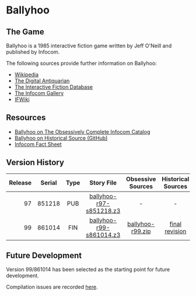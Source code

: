 # Ballyhoo

## The Game

Ballyhoo is a 1985 interactive fiction game written by Jeff O'Neill and published by Infocom.

The following sources provide further information on Ballyhoo:

* [Wikipedia](https://en.wikipedia.org/wiki/Ballyhoo_(video_game))
* [The Digital Antiquarian](https://www.filfre.net/2014/12/ballyhoo/)
* [The Interactive Fiction Database](https://ifdb.tads.org/viewgame?id=b0i6bx7g4rkrekgg)
* [The Infocom Gallery](http://gallery.guetech.org/ballyhoo/ballyhoo.html)
* [IFWiki](http://www.ifwiki.org/index.php/Ballyhoo)

## Resources

* [Ballyhoo on The Obsessively Complete Infocom Catalog](https://eblong.com/infocom/#ballyhoo)
* [Ballyhoo on Historical Source (GitHub)](https://github.com/historicalsource/ballyhoo)
* [Infocom Fact Sheet](http://pdd.if-legends.org/infocom/fact-sheet.txt)

## Version History

| Release | Serial | Type | Story File                | Obsessive Sources  | Historical Sources |
| -------:|:------:|:----:|:-------------------------:|:------------------:|:------------------:|
|      97 | 851218 |  PUB | [ballyhoo-r97-s851218.z3] |                  - |                  - |
|      99 | 861014 |  FIN | [ballyhoo-r99-s861014.z3] | [ballyhoo-r99.zip] |   [final revision] |

[ballyhoo-r97-s851218.z3]: https://eblong.com/infocom/gamefiles/ballyhoo-r97-s851218.z3

[ballyhoo-r99-s861014.z3]: https://eblong.com/infocom/gamefiles/ballyhoo-r99-s861014.z3
[ballyhoo-r99.zip]: https://eblong.com/infocom/sources/ballyhoo-r99.zip
[final revision]: https://github.com/historicalsource/ballyhoo/tree/25289d940369e05a37d1a32d0e8dcb113a77ba2f

## Future Development

Version 99/861014 has been selected as the starting point for future development.

Compilation issues are recorded [here](https://github.com/the-infocom-files/ballyhoo/issues/2).
